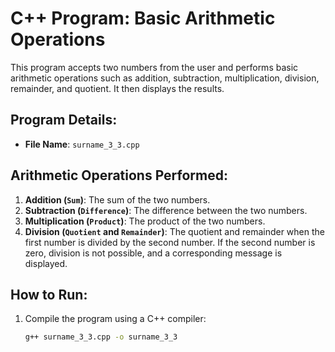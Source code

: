 # C++ Program: Basic Arithmetic Operations

This program accepts two numbers from the user and performs basic arithmetic operations such as addition, subtraction, multiplication, division, remainder, and quotient. It then displays the results.

## Program Details:

- **File Name**: `surname_3_3.cpp`


## Arithmetic Operations Performed:

1. **Addition (`Sum`)**: The sum of the two numbers.
2. **Subtraction (`Difference`)**: The difference between the two numbers.
3. **Multiplication (`Product`)**: The product of the two numbers.
4. **Division (`Quotient` and `Remainder`)**: The quotient and remainder when the first number is divided by the second number. If the second number is zero, division is not possible, and a corresponding message is displayed.

## How to Run:

1. Compile the program using a C++ compiler:
   ```bash
   g++ surname_3_3.cpp -o surname_3_3
